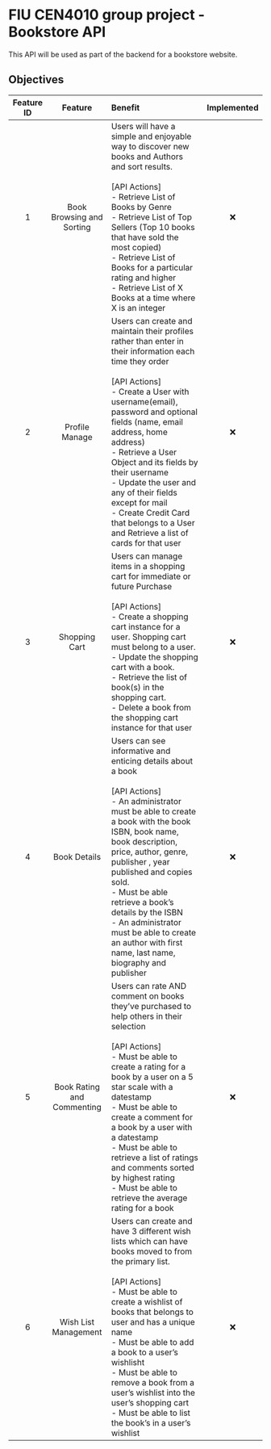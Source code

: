 # FIU CEN4010 group project - Bookstore API

This API will be used as part of the backend for a bookstore website.

## Objectives

| Feature ID |          Feature           | Benefit                                                                                                                                                                                                                                                                                                                                                                                                                                                                     | Implemented |
| :--------: | :------------------------: | :-------------------------------------------------------------------------------------------------------------------------------------------------------------------------------------------------------------------------------------------------------------------------------------------------------------------------------------------------------------------------------------------------------------------------------------------------------------------------- | :---------: |
|     1      | Book Browsing and Sorting  | Users will have a simple and enjoyable way to discover new books and Authors and sort results. <br/><br/> [API Actions] <br/> - Retrieve List of Books by Genre <br/> - Retrieve List of Top Sellers (Top 10 books that have sold the most copied) <br/> - Retrieve List of Books for a particular rating and higher <br/> - Retrieve List of X Books at a time where X is an integer                                                                                       |     ❌      |
|     2      |       Profile Manage       | Users can create and maintain their profiles rather than enter in their information each time they order <br/><br/> [API Actions] <br/> - Create a User with username(email), password and optional fields (name, email address, home address) <br/> - Retrieve a User Object and its fields by their username <br/> - Update the user and any of their fields except for mail <br/> - Create Credit Card that belongs to a User and Retrieve a list of cards for that user |     ❌      |
|     3      |       Shopping Cart        | Users can manage items in a shopping cart for immediate or future Purchase <br/><br/> [API Actions] <br/> - Create a shopping cart instance for a user. Shopping cart must belong to a user. <br/> - Update the shopping cart with a book. <br/> - Retrieve the list of book(s) in the shopping cart. <br/> - Delete a book from the shopping cart instance for that user                                                                                                   |     ❌      |
|     4      |        Book Details        | Users can see informative and enticing details about a book <br/><br/> [API Actions] <br/> - An administrator must be able to create a book with the book ISBN, book name, book description, price, author, genre, publisher , year published and copies sold. <br/> - Must be able retrieve a book’s details by the ISBN <br/> - An administrator must be able to create an author with first name, last name, biography and publisher                                     |     ❌      |
|     5      | Book Rating and Commenting | Users can rate AND comment on books they’ve purchased to help others in their selection <br/><br/> [API Actions] <br/> - Must be able to create a rating for a book by a user on a 5 star scale with a datestamp <br/> - Must be able to create a comment for a book by a user with a datestamp <br/> - Must be able to retrieve a list of ratings and comments sorted by highest rating <br/> - Must be able to retrieve the average rating for a book                     |     ❌      |
|     6      |    Wish List Management    | Users can create and have 3 different wish lists which can have books moved to from the primary list. <br/><br/> [API Actions] <br/> - Must be able to create a wishlist of books that belongs to user and has a unique name <br/> - Must be able to add a book to a user’s wishlisht <br/> - Must be able to remove a book from a user’s wishlist into the user’s shopping cart <br/> - Must be able to list the book’s in a user’s wishlist                               |     ❌      |
